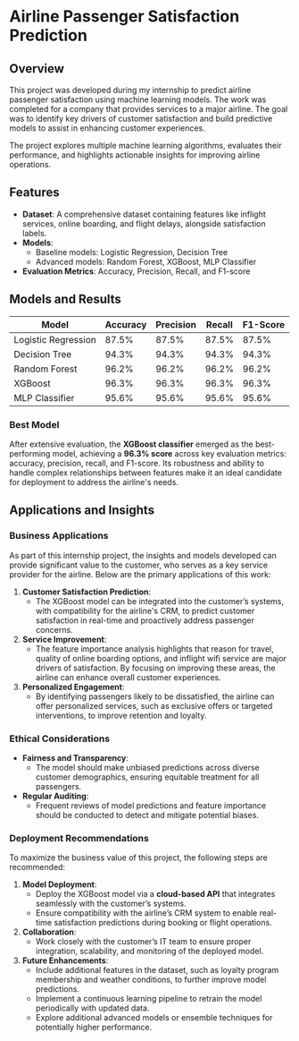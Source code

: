 # Airline Passenger Satisfaction Prediction

## Overview
This project was developed during my internship to predict airline passenger satisfaction using machine learning models. The work was completed for a company that provides services to a major airline. The goal was to identify key drivers of customer satisfaction and build predictive models to assist in enhancing customer experiences.

The project explores multiple machine learning algorithms, evaluates their performance, and highlights actionable insights for improving airline operations.

## Features
- **Dataset**: A comprehensive dataset containing features like inflight services, online boarding, and flight delays, alongside satisfaction labels.
- **Models**:
  - Baseline models: Logistic Regression, Decision Tree
  - Advanced models: Random Forest, XGBoost, MLP Classifier
- **Evaluation Metrics**: Accuracy, Precision, Recall, and F1-score

## Models and Results
| Model                | Accuracy | Precision | Recall | F1-Score |
|----------------------|----------|-----------|--------|----------|
| Logistic Regression  | 87.5%    | 87.5%     | 87.5%  | 87.5%    |
| Decision Tree        | 94.3%    | 94.3%     | 94.3%  | 94.3%    |
| Random Forest        | 96.2%    | 96.2%     | 96.2%  | 96.2%    |
| XGBoost              | 96.3%    | 96.3%     | 96.3%  | 96.3%    |
| MLP Classifier       | 95.6%    | 95.6%     | 95.6%  | 95.6%    |

### Best Model
After extensive evaluation, the **XGBoost classifier** emerged as the best-performing model, achieving a **96.3% score** across key evaluation metrics: accuracy, precision, recall, and F1-score. Its robustness and ability to handle complex relationships between features make it an ideal candidate for deployment to address the airline's needs.

## Applications and Insights

### Business Applications
As part of this internship project, the insights and models developed can provide significant value to the customer, who serves as a key service provider for the airline. Below are the primary applications of this work:
1. **Customer Satisfaction Prediction**:
   - The XGBoost model can be integrated into the customer’s systems, with compatibility for the airline's CRM, to predict customer satisfaction in real-time and proactively address passenger concerns.
2. **Service Improvement**:
   - The feature importance analysis highlights that reason for travel, quality of online boarding options, and inflight wifi service are major drivers of satisfaction. By focusing on improving these areas, the airline can enhance overall customer experiences.
3. **Personalized Engagement**:
   - By identifying passengers likely to be dissatisfied, the airline can offer personalized services, such as exclusive offers or targeted interventions, to improve retention and loyalty.

### Ethical Considerations
- **Fairness and Transparency**:
  - The model should make unbiased predictions across diverse customer demographics, ensuring equitable treatment for all passengers.
- **Regular Auditing**:
  - Frequent reviews of model predictions and feature importance should be conducted to detect and mitigate potential biases.

### Deployment Recommendations
To maximize the business value of this project, the following steps are recommended:
1. **Model Deployment**:
   - Deploy the XGBoost model via a **cloud-based API** that integrates seamlessly with the customer’s systems.
   - Ensure compatibility with the airline’s CRM system to enable real-time satisfaction predictions during booking or flight operations.
2. **Collaboration**:
   - Work closely with the customer’s IT team to ensure proper integration, scalability, and monitoring of the deployed model.
3. **Future Enhancements**:
   - Include additional features in the dataset, such as loyalty program membership and weather conditions, to further improve model predictions.
   - Implement a continuous learning pipeline to retrain the model periodically with updated data.
   - Explore additional advanced models or ensemble techniques for potentially higher performance.
